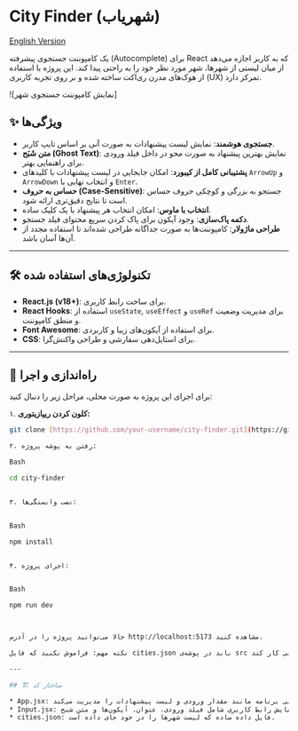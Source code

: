 # City Finder (شهر‌یاب)

[English Version](./README.md)

یک کامپوننت جستجوی پیشرفته (Autocomplete) برای React که به کاربر اجازه می‌دهد از میان لیستی از شهرها، شهر مورد نظر خود را به راحتی پیدا کند. این پروژه با استفاده از هوک‌های مدرن ری‌اکت ساخته شده و بر روی تجربه کاربری (UX) تمرکز دارد.

![نمایش کامپوننت جستجوی شهر]

## ✨ ویژگی‌ها

* **جستجوی هوشمند**: نمایش لیست پیشنهادات به صورت آنی بر اساس تایپ کاربر.
* **متن شَبَح (Ghost Text)**: نمایش بهترین پیشنهاد به صورت محو در داخل فیلد ورودی برای راهنمایی بهتر.
* **پشتیبانی کامل از کیبورد**: امکان جابجایی در لیست پیشنهادات با کلیدهای `ArrowUp` و `ArrowDown` و انتخاب نهایی با `Enter`.
* **حساس به حروف (Case-Sensitive)**: جستجو به بزرگی و کوچکی حروف حساس است تا نتایج دقیق‌تری ارائه شود.
* **انتخاب با ماوس**: امکان انتخاب هر پیشنهاد با یک کلیک ساده.
* **دکمه پاک‌سازی**: وجود آیکون برای پاک کردن سریع محتوای فیلد جستجو.
* **طراحی ماژولار**: کامپوننت‌ها به صورت جداگانه طراحی شده‌اند تا استفاده مجدد از آن‌ها آسان باشد.

---

## 🛠️ تکنولوژی‌های استفاده شده

* **React.js (v18+)**: برای ساخت رابط کاربری.
* **React Hooks**: استفاده از `useState`, `useEffect` و `useRef` برای مدیریت وضعیت و منطق کامپوننت.
* **Font Awesome**: برای استفاده از آیکون‌های زیبا و کاربردی.
* **CSS**: برای استایل‌دهی سفارشی و طراحی واکنش‌گرا.

---

## 🚀 راه‌اندازی و اجرا

برای اجرای این پروژه به صورت محلی، مراحل زیر را دنبال کنید:

۱. **کلون کردن ریپازیتوری:**
```sh
git clone [https://github.com/your-username/city-finder.git](https://github.com/your-username/city-finder.git)

۲. رفتن به پوشه پروژه:

Bash

cd city-finder


۳. نصب وابستگی‌ها:


Bash

npm install


۴. اجرای پروژه:


Bash

npm run dev



حالا می‌توانید پروژه را در آدرس http://localhost:5173 مشاهده کنید.

نکته مهم: فراموش نکنید که فایل cities.json باید در پوشه‌ی src قرار داشته باشد تا برنامه به درستی کار کند.

---

## 🏗️ ساختار کد

* App.jsx: کامپوننت اصلی که وضعیت کلی برنامه مانند مقدار ورودی و لیست پیشنهادات را مدیریت می‌کند.
* Input.jsx: کامپوننت مسئول نمایش رابط کاربری شامل فیلد ورودی، عنوان، آیکون‌ها و متن شبح.
* cities.json: فایل داده ساده که لیست شهرها را در خود جای داده است.